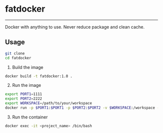 # fatdocker

---
Docker with anything to use. Never reduce package and clean cache.

## Usage

```bash
git clone 
cd fatdocker
```
1. Build the image
```bash
docker build -t fatdocker:1.0 .
```
2. Run the image
```bash
export PORT1=1111
export PORT2=2222
export WORKSPACE=/path/to/your/workspace
docker run -p $PORT1:$PORT1 -p $PORT2:$PORT2 -v $WORKSPACE:/workspace --gpus all --name <project_name> -it fatdocker:1.0 /bin/bash
```

3. Run the container
```bash
docker exec -it <project_name> /bin/bash
```
